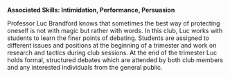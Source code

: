 **Associated Skills: Intimidation, Performance, Persuasion**

Professor Luc Brandford knows that sometimes the best way of protecting oneself is not with magic but rather with words. In this club, Luc works with students to learn the finer points of debating. Students are assigned to different issues and positions at the beginning of a trimester and work on research and tactics during club sessions. At the end of the trimester Luc holds formal, structured debates which are attended by both club members and any interested individuals from the general public.